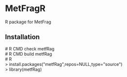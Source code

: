 MetFragR
========

R package for MetFrag

Installation
------------

\# R CMD check metfRag <br>
\# R CMD build metfRag <br>
\# R <br>
\> install.packages("metfRag",repos=NULL,type="source") <br>
\> library(metfRag) <br>
